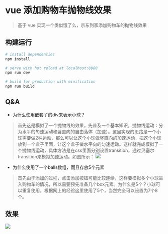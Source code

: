 # vue 添加购物车抛物线效果

> 基于 vue 实现一个类似饿了么，京东到家添加购物车的抛物线效果

## 构建运行

```bash
# install dependencies
npm install

# serve with hot reload at localhost:8080
npm run dev

# build for production with minification
npm run build
```
## Q&A
* 为什么使用嵌套了的div来表示小球？
> 首先这是模拟了一个抛物线的效果，先普及一个基本知识，抛物线运动：分为水平的匀速运动和竖直向的自由落体（加速）。这里实现的思路是一个小球需要做2种运动，那么可以让这个小球做竖直向的加速运动，把这个小球放到一个盒子里面，让这个盒子做水平向的匀速运动。这样就完成模拟了一个抛物线运动，具体方法是在css里面分别设置transition，通过贝塞尔transition来模拟加速运动。如图所示：
![](http://cdn.zhangxuefei.site/wp-content/uploads/2018/04/img_5ae179323671c.png)
* 为什么使用了一个balls数组，而且存放5个元素
> 首先由于添加的过程，点击添加按钮可能比较连续，这样要模拟多个小球进入购物车的情况，所以需要预先准备几个box元素。为什么是5个？小球可以重复使用，根据网上的经验这里使用了5个，当然完全可以设置为7个8个。

## 效果
![](http://cdn.zhangxuefei.site/wp-content/uploads/2018/04/g-170x300.gif)
